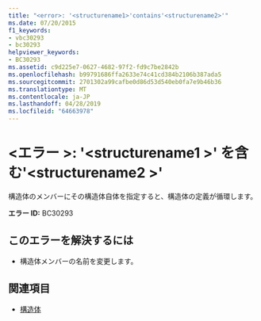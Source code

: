 ```yaml
---
title: "<error>: '<structurename1>'contains'<structurename2>'"
ms.date: 07/20/2015
f1_keywords:
- vbc30293
- bc30293
helpviewer_keywords:
- BC30293
ms.assetid: c9d225e7-0627-4682-97f2-fd9c7be2842b
ms.openlocfilehash: b99791686ffa2633e74c41cd384b2106b387ada5
ms.sourcegitcommit: 2701302a99cafbe0d86d53d540eb0fa7e9b46b36
ms.translationtype: MT
ms.contentlocale: ja-JP
ms.lasthandoff: 04/28/2019
ms.locfileid: "64663978"
---
```

# <a name="error-structurename1-contains-structurename2"></a>\<エラー >: '\<structurename1 >' を含む'\<structurename2 >'
構造体のメンバーにその構造体自体を指定すると、構造体の定義が循環します。  
  
 **エラー ID:** BC30293  
  
## <a name="to-correct-this-error"></a>このエラーを解決するには  
  
- 構造体メンバーの名前を変更します。  
  
## <a name="see-also"></a>関連項目

- [構造体](../../visual-basic/programming-guide/language-features/data-types/structures.md)
